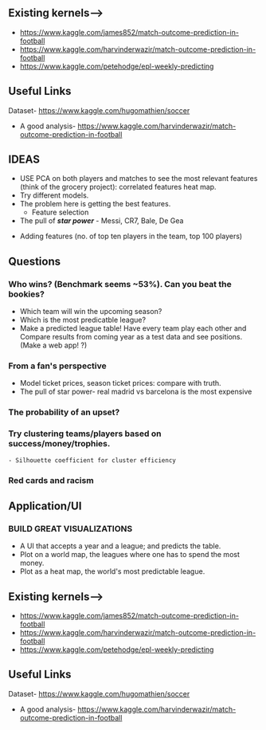 ## Existing kernels-->

* https://www.kaggle.com/james852/match-outcome-prediction-in-football
* https://www.kaggle.com/harvinderwazir/match-outcome-prediction-in-football
* https://www.kaggle.com/petehodge/epl-weekly-predicting

## Useful Links
Dataset- https://www.kaggle.com/hugomathien/soccer

* A good analysis- https://www.kaggle.com/harvinderwazir/match-outcome-prediction-in-football

## IDEAS

* USE PCA on both players and matches to see the most relevant features (think of the grocery project): 
correlated features heat map.
* Try different models.
* The problem here is getting the best features.
  - Feature selection
* The pull of ***star power*** - Messi, CR7, Bale, De Gea  
- Adding features (no. of top ten players in the team, top 100 players)

## Questions

### Who wins? (Benchmark seems ~53%). Can you beat the bookies? 
  - Which team  will win the upcoming season? 
  - Which is the most predicatble league?
  - Make a predicted league table! Have every team play each other and
  Compare results from coming year as a test data and see positions. (Make a web app! ?)
  
### From a fan's perspective
- Model ticket prices, season ticket prices: compare with truth.
- The pull of star power- real madrid vs barcelona is the most expensive

### The probability of an upset?

### Try clustering teams/players based on success/money/trophies.
    - Silhouette coefficient for cluster efficiency

### Red cards and racism

## Application/UI
### BUILD GREAT VISUALIZATIONS
- A UI that accepts a year and a league; and predicts the table.
- Plot on a world map, the leagues where one has to spend the most money.
- Plot as a heat map, the world's most predictable league.

## Existing kernels-->

* https://www.kaggle.com/james852/match-outcome-prediction-in-football
* https://www.kaggle.com/harvinderwazir/match-outcome-prediction-in-football
* https://www.kaggle.com/petehodge/epl-weekly-predicting

## Useful Links
Dataset- https://www.kaggle.com/hugomathien/soccer

* A good analysis- https://www.kaggle.com/harvinderwazir/match-outcome-prediction-in-football

